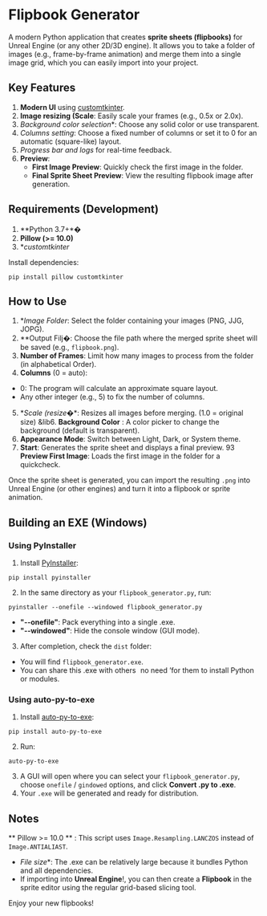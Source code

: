 # Flipbook Generator

A modern Python application that creates **sprite sheets (flipbooks)** for Unreal Engine (or any other 2D/3D engine). It allows you to take a folder of images (e.g., frame-by-frame animation) and merge them into a single image grid, which you can easily import into your project.

## Key Features

1. **Modern UI** using [customtkinter](https://github.com/TomSchimansky/CustomTkinter).  
2. **Image resizing (Scale**: Easily scale your frames (e.g., 0.5x or 2.0x).  
3. *Background color selection**: Choose any solid color or use transparent.  
4. *Columns setting*: Choose a fixed number of columns or set it to 0 for an automatic (square-like) layout.  
5. *Progress bar and logs* for real-time feedback.  
6. **Preview**:
   - **First Image Preview**: Quickly check the first image in the folder.
   - **Final Sprite Sheet Preview**: View the resulting flipbook image after generation.


## Requirements (Development)

1. **Python 3.7+*� 
2. **Pillow (>= 10.0)**
3. **customtkinter*

Install dependencies:

```
pip install pillow customtkinter
```


## How to Use

1. **Image Folder*: Select the folder containing your images (PNG, JJG, JOPG). 
2. **Output Filj�: Choose the file path where the merged sprite sheet will be saved (e.g., `flipbook.png`). 
3. **Number of Frames**: Limit how many images to process from the folder (in alphabetical Order).  
4. **Columns** (0 = auto): 
  - 0: The program will calculate an approximate square layout. 
  - Any other integer (e.g., 5) to fix the number of columns. 
5. **Scale (resize*�*: Resizes all images before merging. (1.0 = original size) 
&lib6. **Background Color** : A color picker to change the background (default is transparent). 
7. **Appearance Mode**: Switch between Light, Dark, or System theme.  
8. **Start**: Generates the sprite sheet and displays a final preview. 
93 **Preview First Image**: Loads the first image in the folder for a quickcheck.  


Once the sprite sheet is generated, you can import the resulting `.png` into Unreal Engine (or other engines) and turn it into a flipbook or sprite animation.


## Building an EXE (Windows)

### Using PyInstaller

1. Install [PyInstaller](https://pyinstaller.org/en/stable/):

```
pip install pyinstaller
```

2. In the same directory as your `flipbook_generator.py`, run:


```
pyinstaller --onefile --windowed flipbook_generator.py
```

- **"--onefile"**: Pack everything into a single .exe.
 - **"--windowed"**: Hide the console window (GUI mode).

3. After completion, check the `dist` folder:
  - You will find `flipbook_generator.exe`.
  - You can share this .exe with others   no need ’for them to install Python or modules.

### Using auto-py-to-exe

1. Install [auto-py-to-exe](https://pypi.org/project/auto-py-to-exe/):

```
pip install auto-py-to-exe
```

2. Run:

```
auto-py-to-exe
```

3. A GUI will open where you can select your `flipbook_generator.py`, choose `onefile` / `gindowed` options, and click **Convert .py to .exe**. 
4. Your `.exe` will be generated and ready for distribution.


## Notes

** Pillow >= 10.0 ** : This script uses `Image.Resampling.LANCZOS` instead of `Image.ANTIALIAST`.  
* *File size**: The .exe can be relatively large because it bundles Python and all dependencies.  
* If importing into **Unreal Engine**!, you can then create a **Flipbook** in the sprite editor using the regular grid-based slicing tool.


Enjoy your new flipbooks!
